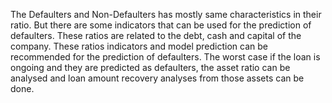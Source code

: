 The Defaulters and Non-Defaulters has mostly same characteristics in their ratio. But there are some indicators that can be used for the prediction of defaulters.
These ratios are related to the debt, cash and capital of the company.
These ratios indicators and model prediction can be recommended for the prediction of defaulters.
The worst case if the loan is ongoing and they are predicted as defaulters, the asset ratio can be analysed and loan amount recovery analyses from those assets can be done.
